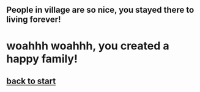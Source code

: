 ## People in village are so nice, you stayed there to living forever!
# woahhh woahhh, you created a happy family!
## [back to start](surviving.md)